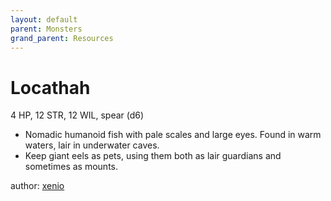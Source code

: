 ```yaml
---
layout: default
parent: Monsters
grand_parent: Resources
---
```


# Locathah
4 HP, 12 STR, 12 WIL, spear (d6)
- Nomadic humanoid fish with pale scales and large eyes. Found in warm waters, lair in underwater caves.
- Keep giant eels as pets, using them both as lair guardians and sometimes as mounts.

author: [xenio](https://xenioinabottle.blogspot.com)
